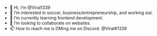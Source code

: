 - 👋 Hi, I’m @Viral1339
- 👀 I’m interested in soccer, business/entrepreneurship, and working out.
- 🌱 I’m currently learning frontend development.
- 💞️ I’m looking to collaborate on websites.
- 📫 How to reach me is DMing me on Discord. @Viral#1339
